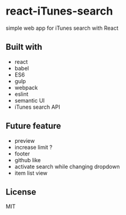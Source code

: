 react-iTunes-search
===================

simple web app for iTunes search with React

Built with
----------

* react
* babel
* ES6
* gulp
* webpack
* eslint
* semantic UI
* iTunes search API

Future feature
--------------

* preview
* increase limit ?
* footer
* github like
* activate search while changing dropdown
* item list view

License
-------

MIT
